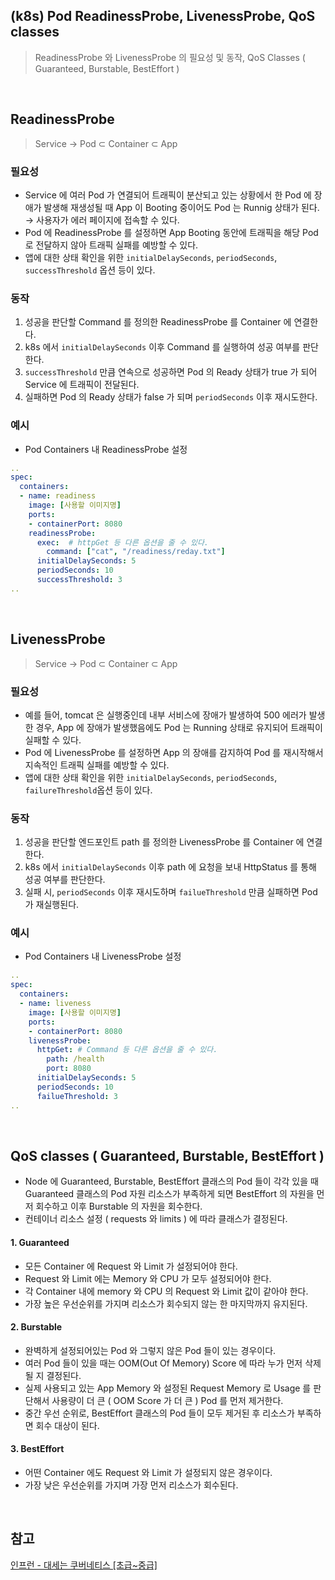## (k8s) Pod ReadinessProbe, LivenessProbe, QoS classes
>  ReadinessProbe 와 LivenessProbe 의 필요성 및 동작, QoS Classes ( Guaranteed, Burstable, BestEffort )

<br>

## ReadinessProbe
> Service → Pod ⊂ Container ⊂ App

### 필요성
- Service 에 여러 Pod 가 연결되어 트래픽이 분산되고 있는 상황에서 한 Pod 에 장애가 발생해 재생성될 때 App 이 Booting 중이어도 Pod 는 Runnig 상태가 된다. → 사용자가 에러 페이지에 접속할 수 있다. 
- Pod 에 ReadinessProbe 를 설정하면 App Booting 동안에 트래픽을 해당 Pod 로 전달하지 않아 트래픽 실패를 예방할 수 있다. 
- 앱에 대한 상태 확인을 위한 `initialDelaySeconds`, `periodSeconds`, `successThreshold` 옵션 등이 있다. 

### 동작
1. 성공을 판단할 Command 를 정의한 ReadinessProbe 를 Container 에 연결한다.
2. k8s 에서 `initialDelaySeconds` 이후 Command 를 실행하여 성공 여부를 판단한다. 
3. `successThreshold` 만큼 연속으로 성공하면 Pod 의 Ready 상태가 true 가 되어 Service 에 트래픽이 전달된다. 
4. 실패하면 Pod 의 Ready 상태가 false 가 되며 `periodSeconds` 이후 재시도한다. 

### 예시 
- Pod Containers 내 ReadinessProbe 설정
```yaml
..
spec: 
  containers:
  - name: readiness
    image: [사용할 이미지명]
    ports:
    - containerPort: 8080
    readinessProbe:
      exec:  # httpGet 등 다른 옵션을 줄 수 있다. 
        command: ["cat", "/readiness/reday.txt"]
      initialDelaySeconds: 5
      periodSeconds: 10
      successThreshold: 3
..
```

<br>

## LivenessProbe
> Service → Pod ⊂ Container ⊂ App

### 필요성
- 예를 들어, tomcat 은 실행중인데 내부 서비스에 장애가 발생하여 500 에러가 발생한 경우, App 에 장애가 발생했음에도 Pod 는 Running 상태로 유지되어 트래픽이 실패할 수 있다.
- Pod 에 LivenessProbe 를 설정하면 App 의 장애를 감지하여 Pod 를 재시작해서 지속적인 트래픽 실패를 예방할 수 있다. 
- 앱에 대한 상태 확인을 위한 `initialDelaySeconds`, `periodSeconds`, `failureThreshold`옵션 등이 있다. 

### 동작
1. 성공을 판단할 엔드포인트 path 를 정의한 LivenessProbe 를 Container 에 연결한다. 
2. k8s 에서 `initialDelaySeconds` 이후 path 에 요청을 보내 HttpStatus 를 통해 성공 여부를 판단한다. 
3. 실패 시, `periodSeconds` 이후 재시도하며 `failueThreshold` 만큼 실패하면 Pod 가 재실행된다.

### 예시 
- Pod Containers 내 LivenessProbe 설정
```yaml
..
spec: 
  containers:
  - name: liveness
    image: [사용할 이미지명]
    ports:
    - containerPort: 8080
    livenessProbe:
      httpGet: # Command 등 다른 옵션을 줄 수 있다. 
        path: /health
        port: 8080
      initialDelaySeconds: 5
      periodSeconds: 10
      failueThreshold: 3
..
```

<br>

## QoS classes ( Guaranteed, Burstable, BestEffort )
- Node 에 Guaranteed, Burstable, BestEffort 클래스의 Pod 들이 각각 있을 때 Guaranteed 클래스의 Pod 자원 리소스가 부족하게 되면 BestEffort 의 자원을 먼저 회수하고 이후 Burstable 의 자원을 회수한다. 
- 컨테이너 리소스 설정 ( requests 와 limits ) 에 따라 클래스가 결정된다. 

#### 1. Guaranteed
- 모든 Container 에 Request 와 Limit 가 설정되어야 한다. 
- Request 와 Limit 에는 Memory 와 CPU 가 모두 설정되어야 한다. 
- 각 Container 내에 memory 와 CPU 의 Request 와 Limit 값이 같아야 한다. 
- 가장 높은 우선순위를 가지며 리소스가 회수되지 않는 한 마지막까지 유지된다.

#### 2. Burstable
- 완벽하게 설정되어있는 Pod 와 그렇지 않은 Pod 들이 있는 경우이다. 
- 여러 Pod 들이 있을 때는 OOM(Out Of Memory) Score 에 따라 누가 먼저 삭제 될 지 결정된다. 
- 실제 사용되고 있는 App Memory 와 설정된 Request Memory 로 Usage 를 판단해서 사용량이 더 큰 ( OOM Score 가 더 큰 ) Pod 를 먼저 제거한다.
- 중간 우선 순위로, BestEffort 클래스의 Pod 들이 모두 제거된 후 리소스가 부족하면 회수 대상이 된다.

#### 3. BestEffort
- 어떤 Container 에도 Request 와 Limit 가 설정되지 않은 경우이다. 
- 가장 낮은 우선순위를 가지며 가장 먼저 리소스가 회수된다.

<br>

## 참고
[인프런 - 대세는 쿠버네티스 [초급~중급]](https://inf.run/uATqg)